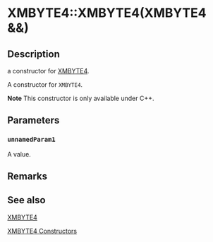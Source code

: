 # XMBYTE4::XMBYTE4(XMBYTE4 &&)

## Description

a constructor for [XMBYTE4](https://learn.microsoft.com/windows/desktop/api/directxpackedvector/ns-directxpackedvector-xmbyte4).

A constructor for `XMBYTE4`.

**Note** This constructor is only available under C++.

## Parameters

### `unnamedParam1`

A value.

## Remarks

## See also

[XMBYTE4](https://learn.microsoft.com/windows/desktop/api/directxpackedvector/ns-directxpackedvector-xmbyte4)

[XMBYTE4 Constructors](https://learn.microsoft.com/windows/desktop/dxmath/xmbyte4-ctor)